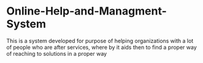 # Online-Help-and-Managment-System
This is a system developed for purpose of helping organizations with a lot of people who are after services, where by it aids then to find a proper way of reaching to solutions in a proper way

